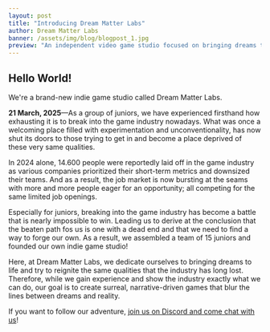 ```yaml
---
layout: post
title: "Introducing Dream Matter Labs"
author: Dream Matter Labs
banner: /assets/img/blog/blogpost_1.jpg
preview: "An independent video game studio focused on bringing dreams to life."
---
```

<h2 class="post-heading">Hello World!</h2>

We're a brand-new indie game studio called Dream Matter Labs. 

**21 March, 2025**—As a group of juniors, we have experienced firsthand how exhausting it is to break into the game industry nowadays. What was once a welcoming place filled with experimentation and unconventionality, has now shut its doors to those trying to get in and become a place deprived of these very same qualities.

In 2024 alone, 14.600 people were reportedly laid off in the game industry as various companies prioritized their short-term metrics and downsized their teams. And as a result, the job market is now bursting at the seams with more and more people eager for an opportunity; all competing for the same limited job openings.

Especially for juniors, breaking into the game industry has become a battle that is nearly impossible to win. Leading us to derive at the conclusion that the beaten path fos us is one with a dead end and that we need to find a way to forge our own. As a result, we assembled a team of 15 juniors and founded our own indie game studio!

Here, at Dream Matter Labs, we dedicate ourselves to bringing dreams to life and try to reignite the same qualities that the industry has long lost. Therefore, while we gain experience and show the industry exactly what we can do, our goal is to create surreal, narrative-driven games that blur the lines between dreams and reality.

If you want to follow our adventure, <a class="post-link" href="https://discord.gg/XAYvJhkkqE">join us on Discord and come chat with us</a>!
